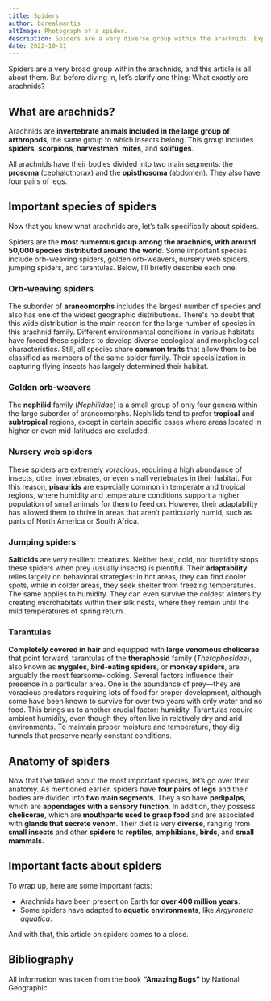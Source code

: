 ```yaml
---
title: Spiders
author: borealmantis
altImage: Photograph of a spider.
description: Spiders are a very diverse group within the arachnids. Explore the diversity and characteristics of these fascinating animals.
date: 2022-10-31
---
```


Spiders are a very broad group within the arachnids, and this article is all about them. But before diving in, let’s clarify one thing: What exactly are arachnids?

## What are arachnids?

Arachnids are **invertebrate animals included in the large group of arthropods**, the same group to which insects belong. This group includes **spiders**, **scorpions**, **harvestmen**, **mites**, and **solifuges**.

All arachnids have their bodies divided into two main segments: the **prosoma** (cephalothorax) and the **opisthosoma** (abdomen). They also have four pairs of legs.

## Important species of spiders

Now that you know what arachnids are, let’s talk specifically about spiders.

Spiders are the **most numerous group among the arachnids, with around 50,000 species distributed around the world**. Some important species include orb-weaving spiders, golden orb-weavers, nursery web spiders, jumping spiders, and tarantulas. Below, I’ll briefly describe each one.

### Orb-weaving spiders

The suborder of **araneomorphs** includes the largest number of species and also has one of the widest geographic distributions. There's no doubt that this wide distribution is the main reason for the large number of species in this arachnid family. Different environmental conditions in various habitats have forced these spiders to develop diverse ecological and morphological characteristics. Still, all species share **common traits** that allow them to be classified as members of the same spider family. Their specialization in capturing flying insects has largely determined their habitat.

### Golden orb-weavers

The **nephilid** family (*Nephilidae*) is a small group of only four genera within the large suborder of araneomorphs. Nephilids tend to prefer **tropical** and **subtropical** regions, except in certain specific cases where areas located in higher or even mid-latitudes are excluded.

### Nursery web spiders

These spiders are extremely voracious, requiring a high abundance of insects, other invertebrates, or even small vertebrates in their habitat. For this reason, **pisaurids** are especially common in temperate and tropical regions, where humidity and temperature conditions support a higher population of small animals for them to feed on. However, their adaptability has allowed them to thrive in areas that aren’t particularly humid, such as parts of North America or South Africa.

### Jumping spiders

**Salticids** are very resilient creatures. Neither heat, cold, nor humidity stops these spiders when prey (usually insects) is plentiful. Their **adaptability** relies largely on behavioral strategies: in hot areas, they can find cooler spots, while in colder areas, they seek shelter from freezing temperatures. The same applies to humidity. They can even survive the coldest winters by creating microhabitats within their silk nests, where they remain until the mild temperatures of spring return.

### Tarantulas

**Completely covered in hair** and equipped with **large venomous chelicerae** that point forward, tarantulas of the **theraphosid** family (*Theraphosidae*), also known as **mygales**, **bird-eating spiders**, or **monkey spiders**, are arguably the most fearsome-looking. Several factors influence their presence in a particular area. One is the abundance of prey—they are voracious predators requiring lots of food for proper development, although some have been known to survive for over two years with only water and no food. This brings us to another crucial factor: humidity. Tarantulas require ambient humidity, even though they often live in relatively dry and arid environments. To maintain proper moisture and temperature, they dig tunnels that preserve nearly constant conditions.

## Anatomy of spiders

Now that I’ve talked about the most important species, let’s go over their anatomy. As mentioned earlier, spiders have **four pairs of legs** and their bodies are divided into **two main segments**. They also have **pedipalps**, which are **appendages with a sensory function**. In addition, they possess **chelicerae**, which are **mouthparts used to grasp food** and are associated with **glands that secrete venom**. Their diet is very **diverse**, ranging from **small insects** and other **spiders** to **reptiles**, **amphibians**, **birds**, and **small mammals**.

## Important facts about spiders

To wrap up, here are some important facts:

- Arachnids have been present on Earth for **over 400 million years**.
- Some spiders have adapted to **aquatic environments**, like *Argyroneta aquatica*.

And with that, this article on spiders comes to a close.

## Bibliography

All information was taken from the book **“Amazing Bugs”** by National Geographic.
